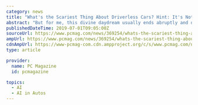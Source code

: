 ```yaml
---
category: news
title: "What's the Scariest Thing About Driverless Cars? Hint: It's Not the Price"
abstract: "But for me, this divine daydream usually ends abruptly and dramatically—my car's dashboard goes dark and I plow into a semi-trailer, or a hacked AI vehicle sideswipes me, knocking my lateral mirror into a ditch. Apparently, I'm not alone. A PCMag survey ..."
publishedDateTime: 2019-07-01T09:05:00Z
sourceUrl: https://www.pcmag.com/news/369254/whats-the-scariest-thing-about-driverless-cars-hint-its
ampUrl: https://www.pcmag.com/news/369254/whats-the-scariest-thing-about-driverless-cars-hint-its?amp=1
cdnAmpUrl: https://www-pcmag-com.cdn.ampproject.org/c/s/www.pcmag.com/news/369254/whats-the-scariest-thing-about-driverless-cars-hint-its?amp=1
type: article

provider:
  name: PC Magazine
  id: pcmagazine

topics:
  - AI
  - AI in Autos
---
```


